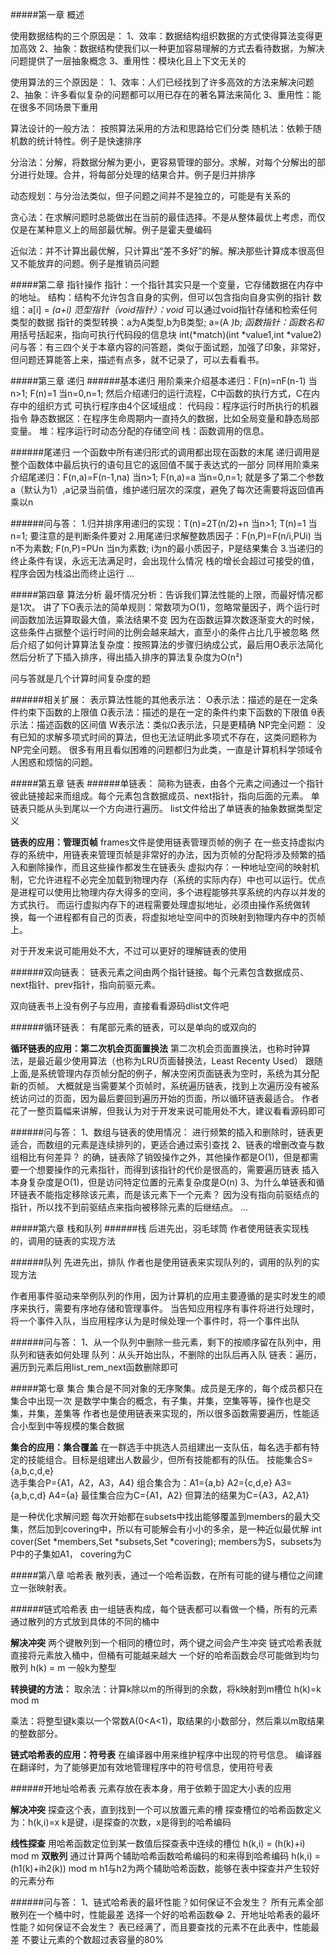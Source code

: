 #####第一章 概述

使用数据结构的三个原因是：
1、效率：数据结构组织数据的方式使得算法变得更加高效
2、抽象：数据结构使我们以一种更加容易理解的方式去看待数据，为解决问题提供了一层抽象概念
3、重用性：模块化且上下文无关的

使用算法的三个原因是：
1、效率：人们已经找到了许多高效的方法来解决问题
2、抽象：许多看似复杂的问题都可以用已存在的著名算法来简化
3、重用性：能在很多不同场景下重用

算法设计的一般方法：
按照算法采用的方法和思路给它们分类
随机法：依赖于随机数的统计特性。例子是快速排序

分治法：分解，将数据分解为更小，更容易管理的部分。求解，对每个分解出的部分进行处理。合并，将每部分处理的结果合并。例子是归并排序

动态规划：与分治法类似，但子问题之间并不是独立的，可能是有关系的

贪心法：在求解问题时总能做出在当前的最佳选择。不是从整体最优上考虑，而仅仅是在某种意义上的局部最优解。例子是霍夫曼编码

近似法：并不计算出最优解，只计算出“差不多好”的解。解决那些计算成本很高但又不能放弃的问题。例子是推销员问题

#####第二章  指针操作
指针：一个指针其实只是一个变量，它存储数据在内存中的地址。
结构：结构不允许包含自身的实例，但可以包含指向自身实例的指针
数组：a[i] = *(a+i)
范型指针（void指针）：void* 可以通过void指针存储和检索任何类型的数据
指针的类型转换：a为A类型,b为B类型; a=(A *)b;
函数指针：函数名和*用括号括起来，指向可执行代码段的信息块 int(*match)(int *value1,int *value2)
问与答：有三四个关于本章内容的问答题，类似于面试题，加强了印象，非常好，但问题还算能答上来，描述有点多，就不记录了，可以去看看书。

#####第三章 递归
######基本递归
用阶乘来介绍基本递归：F(n)=nF(n-1)  当n>1; F(n)=1 当n=0,n=1;
然后介绍递归的运行流程，C中函数的执行方式，C在内存中的组织方式
可执行程序由4个区域组成：
代码段：程序运行时所执行的机器指令
静态数据区：在程序生命周期内一直持久的数据，比如全局变量和静态局部变量。
堆：程序运行时动态分配的存储空间
栈：函数调用的信息。

######尾递归
一个函数中所有递归形式的调用都出现在函数的末尾
递归调用是整个函数体中最后执行的语句且它的返回值不属于表达式的一部分
同样用阶乘来介绍尾递归：F(n,a)=F(n-1,na) 当n>1; F(n,a)=a 当n=0,n=1;
就是多了第二个参数a（默认为1）,a记录当前值，维护递归层次的深度，避免了每次还需要将返回值再乘以n

######问与答：
1.归并排序用递归的实现：T(n)=2T(n/2)+n 当n>1; T(n)=1 当n=1;
要注意的是判断条件要对
2.用尾递归求解整数质因子：F(n,P)=F(n/i,PUi) 当n不为素数; F(n,P)=PUn 当n为素数;
i为n的最小质因子，P是结果集合
3.当递归的终止条件有误，永远无法满足时，会出现什么情况
栈的增长会超过可接受的值，程序会因为栈溢出而终止运行
...

#####第四章 算法分析
最坏情况分析：告诉我们算法性能的上限，而最好情况都是1次。
讲了下O表示法的简单规则：常数项为O(1)，忽略常量因子，两个运行时间函数加法运算取最大值，乘法结果不变
因为在函数运算次数逐渐变大的时候，这些条件占据整个运行时间的比例会越来越大，直至小的条件占比几乎被忽略
然后介绍了如何计算算法复杂度：按照算法的步骤归纳成公式，最后用O表示法简化
然后分析了下插入排序，得出插入排序的算法复杂度为O(n²)

问与答就是几个计算时间复杂度的题

######相关扩展：
表示算法性能的其他表示法：
O表示法：描述的是在一定条件约束下函数的上限值
Ω表示法：描述的是在一定的条件约束下函数的下限值
θ表示法：描述函数的区间值
W表示法：类似Ω表示法，只是更精确
NP完全问题：
没有已知的求解多项式时间的算法，但也无法证明此多项式不存在，这类问题称为NP完全问题。
很多有用且看似困难的问题都归为此类，一直是计算机科学领域令人困惑和烦恼的问题。

#####第五章 链表
######单链表：
简称为链表，由各个元素之间通过一个指针彼此链接起来而组成。每个元素包含数据成员、next指针，指向后面的元素。
单链表只能从头到尾以一个方向进行遍历。
list文件给出了单链表的抽象数据类型定义

**链表的应用：管理页帧**
frames文件是使用链表管理页帧的例子
在一些支持虚拟内存的系统中，用链表来管理页帧是非常好的办法，因为页帧的分配将涉及频繁的插入和删除操作，而且这些操作都发生在链表头
虚拟内存：一种地址空间的映射机制，它允许进程不必完全加载到物理内存（系统的实际内存）中也可以运行。优点是进程可以使用比物理内存大得多的空间，多个进程能够共享系统的内存以并发的方式执行。
而运行虚拟内存下的进程需要处理虚拟地址，必须由操作系统做转换，每一个进程都有自己的页表，将虚拟地址空间中的页映射到物理内存中的页帧上。

对于开发来说可能用处不大，不过可以更好的理解链表的使用

######双向链表：
链表元素之间由两个指针链接。每个元素包含数据成员、next指针、prev指针，指向前驱元素。

双向链表书上没有例子与应用，直接看看源码dlist文件吧

######循环链表：
有尾部元素的链表，可以是单向的或双向的

**循环链表的应用：第二次机会页面置换法**
第二次机会页面置换法，也称时钟算法，是最近最少使用算法（也称为LRU页面替换法，Least Recenty Used）
跟随上面,是系统管理内存页帧分配的例子，解决空闲页面链表为空时，系统为其分配新的页帧。
大概就是当需要某个页帧时，系统遍历链表，找到上次遍历没有被系统访问过的页面，因为最后要回到遍历开始的页面，所以循环链表最适合。
作者花了一整页篇幅来讲解，但我认为对于开发来说可能用处不大，建议看看源码即可

######问与答：
1、数组与链表的使用情况：
进行频繁的插入和删除时，链表更适合，而数组的元素是连续排列的，更适合通过索引查找
2、链表的增删改查与数组相比有何差异？
的确，链表除了销毁操作之外，其他操作都是O(1)，但是都需要一个想要操作的元素指针，而得到该指针的代价是很高的，需要遍历链表
插入本身复杂度是O(1)，但是访问特定位置的元素复杂度是O(n)
3、为什么单链表和循环链表不能指定移除该元素，而是该元素下一个元素？
因为没有指向前驱结点的指针，所以找不到前驱结点来指向被移除元素的后继结点。
...


#####第六章 栈和队列
######栈
后进先出，羽毛球筒
作者使用链表实现栈的，调用的链表的实现方法

######队列
先进先出，排队
作者也是使用链表来实现队列的，调用的队列的实现方法

作者用事件驱动来举例队列的作用，因为计算机的应用主要遵循的是实时发生的顺序来执行，需要有序地存储和管理事件。
当告知应用程序有事件将进行处理时，将一个事件入队，当应用程序认为是时候处理一个事件时，将一个事件出队

######问与答：
1、从一个队列中删除一些元素，剩下的按顺序留在队列中，用队列和链表如何处理
队列：从头开始出队，不删除的出队后再入队
链表：遍历，遍历到元素后用list_rem_next函数删除即可


#####第七章 集合
集合是不同对象的无序聚集。成员是无序的，每个成员都只在集合中出现一次
是数学中集合的概念，有子集，并集，空集等等，操作也是交集，并集，差集等
作者也是使用链表来实现的，所以很多函数需要遍历，性能适合小型到中等规模的集合数据

**集合的应用：集合覆盖**
在一群选手中挑选人员组建出一支队伍，每名选手都有特定的技能组合。目标是组建出人数最少，但所有技能都有的队伍。
技能集合S={a,b,c,d,e}   
选手集合P={A1，A2，A3，A4}
组合集合为：A1={a,b} A2={c,d,e} A3={a,b,c,d} A4={a}
最佳集合应为C={A1，A2}
但算法的结果为C={A3，A2,A1}


是一种优化求解问题
每次开始都在subsets中找出能够覆盖到members的最大交集，然后加到covering中，所以有可能解会有小小的多余，是一种近似最优解
int cover(Set *members,Set *subsets,Set *covering);
members为S，subsets为P中的子集如A1， covering为C


#####第八章 哈希表
散列表，通过一个哈希函数，在所有可能的键与槽位之间建立一张映射表。

######链式哈希表
由一组链表构成，每个链表都可以看做一个桶，所有的元素通过散列的方式放到具体的不同的桶中

**解决冲突**
两个键散列到一个相同的槽位时，两个键之间会产生冲突
链式哈希表就直接将元素放入桶中，但桶有可能越来越大
一个好的哈希函数会尽可能做到均匀散列
h(k) = m 一般k为整型

**转换键的方法：**
取余法：计算k除以m的所得到的余数，将k映射到m槽位
h(k)=k mod m

乘法：将整型键k乘以一个常数A(0<A<1)，取结果的小数部分，然后乘以m取结果的整数部分。

**链式哈希表的应用：符号表**
在编译器中用来维护程序中出现的符号信息。
编译器在翻译时，为了能够更加有效地管理程序中的符号信息，使用符号表

######开地址哈希表
元素存放在表本身，用于依赖于固定大小表的应用

**解决冲突**
探查这个表，直到找到一个可以放置元素的槽
探查槽位的哈希函数定义为：h(k,i)=x
k是键，i是探查的次数，x是得到的哈希编码

**线性探查**
用哈希函数定位到某一数值后探查表中连续的槽位
h(k,i) = (h(k)+i) mod m
**双散列**
通过计算两个辅助哈希函数哈希编码的和来得到哈希编码
h(k,i) = (h1(k)+ih2(k)) mod m 
h1与h2为两个辅助哈希函数，能够在表中探查并产生较好的元素分布

######问与答：
1、链式哈希表的最坏性能？如何保证不会发生？
所有元素全部散列在一个桶中时，性能最差
选择一个好的哈希函数😂
2、开地址哈希表的最坏性能？如何保证不会发生？
表已经满了，而且要查找的元素不在此表中，性能最差
不要让元素的个数超过表容量的80%


























